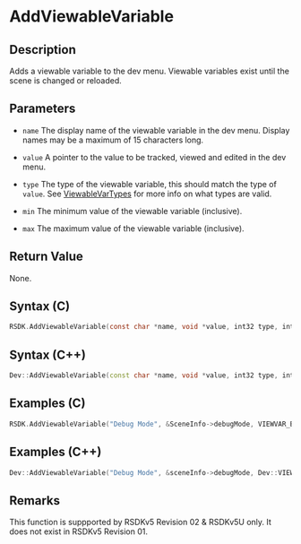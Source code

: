 # AddViewableVariable

## Description
Adds a viewable variable to the dev menu. Viewable variables exist until the scene is changed or reloaded.

## Parameters

- `name`
The display name of the viewable variable in the dev menu. Display names may be a maximum of 15 characters long.

- `value`
A pointer to the value to be tracked, viewed and edited in the dev menu.

- `type`
The type of the viewable variable, this should match the type of `value`. See [ViewableVarTypes](TODO) for more info on what types are valid.

- `min`
The minimum value of the viewable variable (inclusive).

- `max`
The maximum value of the viewable variable (inclusive).

## Return Value
None.

## Syntax (C)
```c
RSDK.AddViewableVariable(const char *name, void *value, int32 type, int32 min, int32 max);
```

## Syntax (C++)
```cpp
Dev::AddViewableVariable(const char *name, void *value, int32 type, int32 min, int32 max);
```

## Examples (C)
```c
RSDK.AddViewableVariable("Debug Mode", &SceneInfo->debugMode, VIEWVAR_BOOL, false, true);
```

## Examples (C++)
```cpp
Dev::AddViewableVariable("Debug Mode", &sceneInfo->debugMode, Dev::VIEWVAR_BOOL, false, true)
```

## Remarks
This function is suppported by RSDKv5 Revision 02 & RSDKv5U only. It does not exist in RSDKv5 Revision 01.